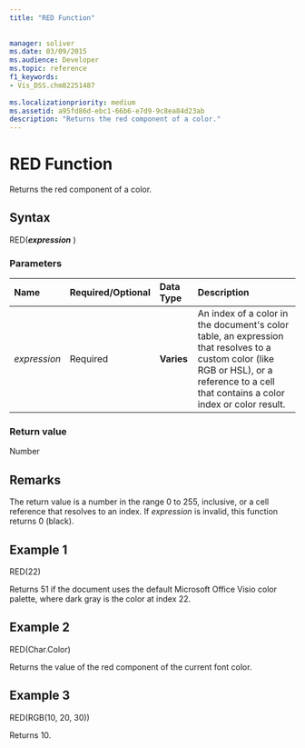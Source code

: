 ```yaml
---
title: "RED Function"
 
 
manager: soliver
ms.date: 03/09/2015
ms.audience: Developer
ms.topic: reference
f1_keywords:
- Vis_DSS.chm82251487
 
ms.localizationpriority: medium
ms.assetid: a95fd86d-ebc1-66b6-e7d9-9c8ea84d23ab
description: "Returns the red component of a color."
---
```


# RED Function

Returns the red component of a color.
  
## Syntax

RED(***expression*** )
  
### Parameters

|**Name**|**Required/Optional**|**Data Type**|**Description**|
|:-----|:-----|:-----|:-----|
| *expression* <br/> |Required  <br/> |**Varies** <br/> |An index of a color in the document's color table, an expression that resolves to a custom color (like RGB or HSL), or a reference to a cell that contains a color index or color result. |

### Return value

Number
  
## Remarks

The return value is a number in the range 0 to 255, inclusive, or a cell reference that resolves to an index. If *expression* is invalid, this function returns 0 (black).
  
## Example 1

RED(22)
  
Returns 51 if the document uses the default Microsoft Office Visio color palette, where dark gray is the color at index 22.
  
## Example 2

RED(Char.Color)
  
Returns the value of the red component of the current font color.
  
## Example 3

RED(RGB(10, 20, 30))
  
Returns 10.
  